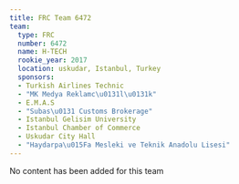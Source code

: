 ```yaml
---
title: FRC Team 6472
team:
  type: FRC
  number: 6472
  name: H-TECH
  rookie_year: 2017
  location: uskudar, Istanbul, Turkey
  sponsors:
  - Turkish Airlines Technic
  - "MK Medya Reklamc\u0131l\u0131k"
  - E.M.A.S
  - "Subas\u0131 Customs Brokerage"
  - Istanbul Gelisim University
  - Istanbul Chamber of Commerce
  - Uskudar City Hall
  - "Haydarpa\u015Fa Mesleki ve Teknik Anadolu Lisesi"
---
```


No content has been added for this team